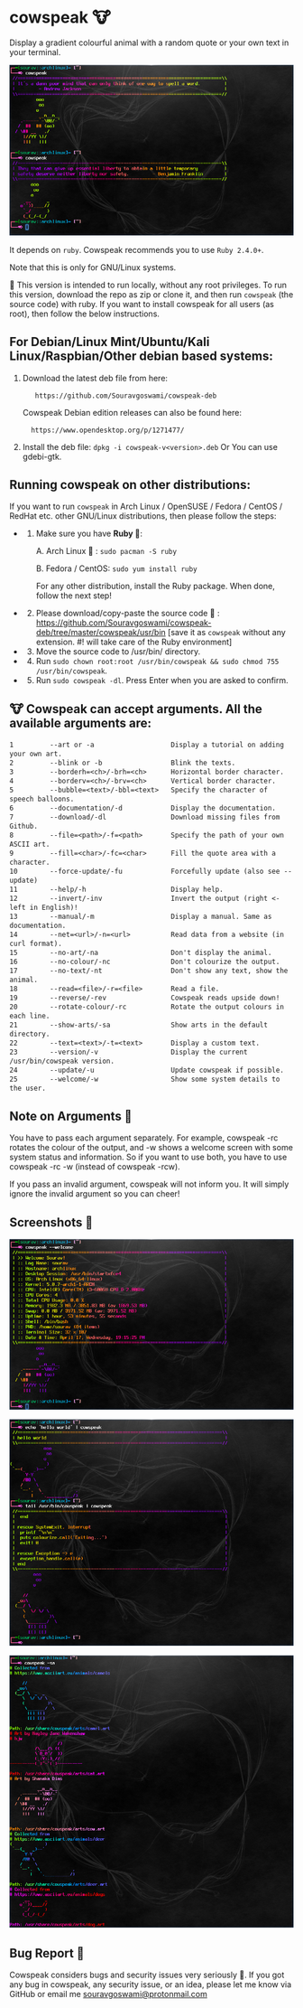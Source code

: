 # cowspeak 🐮
Display a gradient colourful animal with a random quote or your own text in your terminal.

![cowspeak](https://github.com/Souravgoswami/cowspeak/blob/master/Screenshots/a.png)

It depends on `ruby`. Cowspeak recommends you to use `Ruby 2.4.0+`.

Note that this is only for GNU/Linux systems.

💎 This version is intended to run locally, without any root privileges. To run this version, download the repo as zip or clone it, and then run `cowspeak` (the source code) with ruby. If you want to install cowspeak for all users (as root), then follow the below instructions.

## For Debian/Linux Mint/Ubuntu/Kali Linux/Raspbian/Other debian based systems:

   1. Download the latest deb file from here:
    
             https://github.com/Souravgoswami/cowspeak-deb
        

		Cowspeak Debian edition releases can also be found here:

			https://www.opendesktop.org/p/1271477/

   2. Install the deb file:
            `dpkg -i cowspeak-v<version>.deb`
                Or
             You can use gdebi-gtk.
    

## Running cowspeak on other distributions:

If you want to run `cowspeak` in Arch Linux / OpenSUSE / Fedora / CentOS / RedHat etc. other GNU/Linux distributions, then please follow the steps:
    
   + 1. Make sure you have **Ruby 💎**:
   
         A. Arch Linux 🏹 : `sudo pacman -S ruby`
         
         B. Fedora / CentOS: `sudo yum install ruby`
         
         For any other distribution, install the Ruby package. When done, follow the next step!
           
   + 2. Please download/copy-paste the source code 📝 :
           https://github.com/Souravgoswami/cowspeak-deb/tree/master/cowspeak/usr/bin
           [save it as `cowspeak` without any extension. #! will take care of the Ruby environment]
           
   + 3. Move the source code to /usr/bin/ directory.
   
   + 4. Run `sudo chown root:root /usr/bin/cowspeak && sudo chmod 755 /usr/bin/cowspeak`.
   
   + 5. Run `sudo cowspeak -dl`. Press Enter when you are asked to confirm.
   
   
## 🐮 Cowspeak can accept arguments. All the available arguments are:
```
1         --art or -a                   Display a tutorial on adding your own art.
2         --blink or -b                 Blink the texts.
3         --borderh=<ch>/-brh=<ch>      Horizontal border character.
4         --borderv=<ch>/-brv=<ch>      Vertical border character.
5         --bubble=<text>/-bbl=<text>   Specify the character of speech balloons.
6         --documentation/-d            Display the documentation.
7         --download/-dl                Download missing files from Github.
8         --file=<path>/-f=<path>       Specify the path of your own ASCII art.
9         --fill=<char>/-fc=<char>      Fill the quote area with a character.
10        --force-update/-fu            Forcefully update (also see --update)
11        --help/-h                     Display help.
12        --invert/-inv                 Invert the output (right <- left in English)!
13        --manual/-m                   Display a manual. Same as documentation.
14        --net=<url>/-n=<url>          Read data from a website (in curl format).
15        --no-art/-na                  Don't display the animal.
16        --no-colour/-nc               Don't colourize the output.
17        --no-text/-nt                 Don't show any text, show the animal.
18        --read=<file>/-r=<file>       Read a file.
19        --reverse/-rev                Cowspeak reads upside down!
20        --rotate-colour/-rc           Rotate the output colours in each line.
21        --show-arts/-sa               Show arts in the default directory.
22        --text=<text>/-t=<text>       Display a custom text.
23        --version/-v                  Display the current /usr/bin/cowspeak version.
24        --update/-u                   Update cowspeak if possible.
25        --welcome/-w                  Show some system details to the user.
```

## Note on Arguments 📝

You have to pass each argument separately. For example, cowspeak -rc rotates the colour of the output, and -w shows a welcome screen with some system status and information. So if you want to use both, you have to use cowspeak -rc -w (instead of cowspeak -rcw).

If you pass an invalid argument, cowspeak will not inform you. It will simply ignore the invalid argument so you can cheer!

## Screenshots 📸

![alt cowspeak --welcome](https://github.com/Souravgoswami/cowspeak/blob/master/Screenshots/b.png)
 
![cowspeak](https://github.com/Souravgoswami/cowspeak/blob/master/Screenshots/c.png)
 
![cowspeak](https://github.com/Souravgoswami/cowspeak/blob/master/Screenshots/d.png)
 

## Bug Report 🐞
Cowspeak considers bugs and security issues very seriously 🐛. If you got any bug in cowspeak, any security issue, or an idea, please let me know via GitHub or email me souravgoswami@protonmail.com

